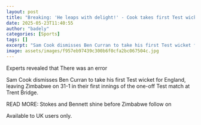 ```yaml
---
layout: post
title: "Breaking: 'He leaps with delight!' - Cook takes first Test wicket"
date: 2025-05-23T11:40:55
author: "badely"
categories: [Sports]
tags: []
excerpt: "Sam Cook dismisses Ben Curran to take his first Test wicket for England, leaving Zimbabwe on 31-1 in their first innings of the one-off Test match at "
image: assets/images/f957eb97439c300b6f0cfa2bc067504c.jpg
---
```


Experts revealed that There was an error

Sam Cook dismisses Ben Curran to take his first Test wicket for England, leaving Zimbabwe on 31-1 in their first innings of the one-off Test match at Trent Bridge.

READ MORE: Stokes and Bennett shine before Zimbabwe follow on

Available to UK users only.

